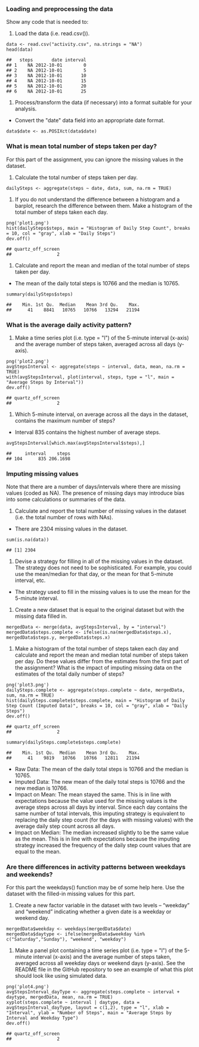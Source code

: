 ### Loading and preprocessing the data

Show any code that is needed to:

1.  Load the data (i.e. read.csv()).

<!-- -->

    data <- read.csv("activity.csv", na.strings = "NA")
    head(data)

    ##   steps       date interval
    ## 1    NA 2012-10-01        0
    ## 2    NA 2012-10-01        5
    ## 3    NA 2012-10-01       10
    ## 4    NA 2012-10-01       15
    ## 5    NA 2012-10-01       20
    ## 6    NA 2012-10-01       25

1.  Process/transform the data (if necessary) into a format suitable for
    your analysis.  

-   Convert the "date" data field into an appropriate date format.

<!-- -->

    data$date <- as.POSIXct(data$date)

### What is mean total number of steps taken per day?

For this part of the assignment, you can ignore the missing values in
the dataset.

1.  Calculate the total number of steps taken per day.

<!-- -->

    dailySteps <- aggregate(steps ~ date, data, sum, na.rm = TRUE)

1.  If you do not understand the difference between a histogram and a
    barplot, research the difference between them. Make a histogram of
    the total number of steps taken each day.

<!-- -->

    png('plot1.png')
    hist(dailySteps$steps, main = "Histogram of Daily Step Count", breaks = 10, col = "gray", xlab = "Daily Steps")
    dev.off()

    ## quartz_off_screen 
    ##                 2

1.  Calculate and report the mean and median of the total number of
    steps taken per day.

-   The mean of the daily total steps is 10766 and the median is 10765.

<!-- -->

    summary(dailySteps$steps)

    ##    Min. 1st Qu.  Median    Mean 3rd Qu.    Max. 
    ##      41    8841   10765   10766   13294   21194

### What is the average daily activity pattern?

1.  Make a time series plot (i.e. type = "l") of the 5-minute interval
    (x-axis) and the average number of steps taken, averaged across all
    days (y-axis).

<!-- -->

    png('plot2.png')
    avgStepsInterval <- aggregate(steps ~ interval, data, mean, na.rm = TRUE)
    with(avgStepsInterval, plot(interval, steps, type = "l", main = "Average Steps by Interval")) 
    dev.off()

    ## quartz_off_screen 
    ##                 2

1.  Which 5-minute interval, on average across all the days in the
    dataset, contains the maximum number of steps?

-   Interval 835 contains the highest number of average steps.

<!-- -->

    avgStepsInterval[which.max(avgStepsInterval$steps),]

    ##     interval    steps
    ## 104      835 206.1698

### Imputing missing values

Note that there are a number of days/intervals where there are missing
values (coded as NA). The presence of missing days may introduce bias
into some calculations or summaries of the data.

1.  Calculate and report the total number of missing values in the
    dataset (i.e. the total number of rows with NAs).  

-   There are 2304 missing values in the dataset.

<!-- -->

    sum(is.na(data))

    ## [1] 2304

1.  Devise a strategy for filling in all of the missing values in the
    dataset. The strategy does not need to be sophisticated. For
    example, you could use the mean/median for that day, or the mean for
    that 5-minute interval, etc.  

-   The strategy used to fill in the missing values is to use the mean
    for the 5-minute interval.

1.  Create a new dataset that is equal to the original dataset but with
    the missing data filled in.

<!-- -->

    mergedData <- merge(data, avgStepsInterval, by = "interval")
    mergedData$steps.complete <- ifelse(is.na(mergedData$steps.x), mergedData$steps.y, mergedData$steps.x)

1.  Make a histogram of the total number of steps taken each day and
    calculate and report the mean and median total number of steps taken
    per day. Do these values differ from the estimates from the first
    part of the assignment? What is the impact of imputing missing data
    on the estimates of the total daily number of steps?

<!-- -->

    png('plot3.png')
    dailySteps.complete <- aggregate(steps.complete ~ date, mergedData, sum, na.rm = TRUE)
    hist(dailySteps.complete$steps.complete, main = "Histogram of Daily Step Count (Imputed Data)", breaks = 10, col = "gray", xlab = "Daily Steps")
    dev.off()

    ## quartz_off_screen 
    ##                 2

    summary(dailySteps.complete$steps.complete)

    ##    Min. 1st Qu.  Median    Mean 3rd Qu.    Max. 
    ##      41    9819   10766   10766   12811   21194

-   Raw Data: The mean of the daily total steps is 10766 and the median
    is 10765.
-   Imputed Data: The new mean of the daily total steps is 10766 and the
    new median is 10766.
-   Impact on Mean: The mean stayed the same. This is in line with
    expectations because the value used for the missing values is the
    average steps across all days by interval. Since each day contains
    the same number of total intervals, this imputing strategy is
    equivalent to replacing the daily step count (for the days with
    missing values) with the average daily step count across all days.
-   Impact on Median: The median increased slightly to be the same value
    as the mean. This is in line with expectations because the imputing
    strategy increased the frequency of the daily step count values that
    are equal to the mean.

### Are there differences in activity patterns between weekdays and weekends?

For this part the weekdays() function may be of some help here. Use the
dataset with the filled-in missing values for this part.

1.  Create a new factor variable in the dataset with two levels –
    “weekday” and “weekend” indicating whether a given date is a weekday
    or weekend day.

<!-- -->

    mergedData$weekday <- weekdays(mergedData$date)
    mergedData$daytype <- ifelse(mergedData$weekday %in% c("Saturday","Sunday"), "weekend", "weekday")

1.  Make a panel plot containing a time series plot (i.e. type = "l") of
    the 5-minute interval (x-axis) and the average number of steps
    taken, averaged across all weekday days or weekend days (y-axis).
    See the README file in the GitHub repository to see an example of
    what this plot should look like using simulated data.

<!-- -->

    png('plot4.png')
    avgStepsInterval_dayType <- aggregate(steps.complete ~ interval + daytype, mergedData, mean, na.rm = TRUE)
    xyplot(steps.complete ~ interval | daytype, data = avgStepsInterval_dayType, layout = c(1,2), type = "l", xlab = "Interval", ylab = "Number of Steps", main = "Average Steps by Interval and Weekday Type")
    dev.off()

    ## quartz_off_screen 
    ##                 2
